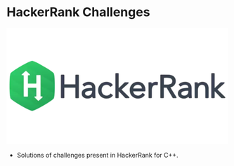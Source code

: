 # HackerRank Challenges

<div align="center">
  <img src="/img/hackerrank_logo.png">
</div>

- Solutions of challenges present in HackerRank for C++.
